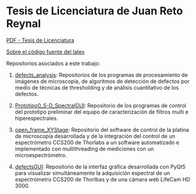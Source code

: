 # Tesis de Licenciatura de Juan Reto Reynal

[PDF - Tesis de Licenciatura](https://github.com/jrr1984/master_thesis_scratch_and_dig/blob/master/tesis_tex/main.pdf)

[Sobre el código fuente del latex](https://github.com/jrr1984/master_thesis_jrr10/blob/master/tesis_tex/dependencias.txt)

Repositorios asociados a este trabajo:

1. [defects_analysis](https://github.com/jrr1984/defects_analysis): Repositorios de los programas de procesamiento de imágenes de microscopía, de algoritmos de detección de defectos por medio de técnicas de thresholding y de análisis cuantitativo de los defectos.

2. [Prototipo0_S-D_SpectralGUI](https://github.com/jrr1984/Prototipo0_S-D_SpectralGUI): Repositorio de los programas de control del prototipo preliminar del equipo de caracterización de filtros multi e hiperespectrales.

3. [open_frame_XYStage](https://github.com/jrr1984/open_frame_XYStage): Repositorio del software de control de la platina de microscopía desarrollada y de la integración del control de un espectrómetro CCS200 de Thorlabs a un software automatizado e implementado con multithreading de mediciones con un microespectrómetro.

4. [defectsGUI](https://github.com/jrr1984/defectsGUI): Repositorio de la interfaz gráfica desarrollada con PyQt5 para visualizar simultáneamente la adquisición espectral de un espectrómetro CCS200 de Thorlbas y de una cámara web LifeCam HD 3000.

